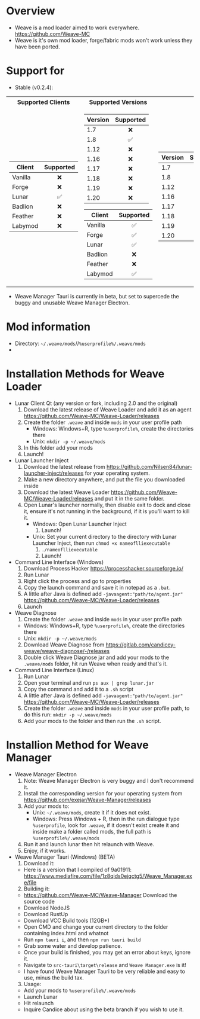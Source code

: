# Overview
- Weave is a mod loader aimed to work everywhere. https://github.com/Weave-MC
- Weave is it's own mod loader, forge/fabric mods won't work unless they have been ported.
# Support for
- Stable (v0.2.4):
<table>
<tr><th>Supported Clients</th><th>Supported Versions</th></tr>
<tr><td>
   
| Client  | Supported |
| ------- | :-------: |
| Vanilla | ❌ |
| Forge   | ❌ |
| Lunar   | ✅ |
| Badlion | ❌ |
| Feather | ❌ |
| Labymod | ❌ |

</td><td>
    
| Version | Supported |
| ------- | :-------: |
| 1.7     | ❌ |
| 1.8     | ✅ |
| 1.12    | ❌ |
| 1.16    | ❌ |
| 1.17    | ❌ |
| 1.18    | ❌ |
| 1.19    | ❌ |
| 1.20    | ❌ |
  
| Client  | Supported |
| ------- | :-------: |
| Vanilla | ✅ |
| Forge   | ✅ |
| Lunar   | ✅ |
| Badlion | ❌ |
| Feather | ❌ |
| Labymod | ✅ |

</td><td>
    
| Version | Supported |
| ------- | :-------: |
| 1.7     | ✅ |
| 1.8     | ✅ |
| 1.12    | ✅ |
| 1.16    | ❌ |
| 1.17    | ❌ |
| 1.18    | ❌ |
| 1.19    | ❌ |
| 1.20    | ❌ |

</td></tr>
</table>

- Weave Manager Tauri is currently in beta, but set to supercede the buggy and unusable Weave Manager Electron.
# Mod information
- Directory: `~/.weave/mods`//`%userprofile%/.weave/mods`
- 
# Installation Methods for Weave Loader
- Lunar Client Qt (any version or fork, including 2.0 and the original)
  1. Download the latest release of Weave Loader and add it as an agent https://github.com/Weave-MC/Weave-Loader/releases
  2. Create the folder `.weave` and inside `mods` in your user profile path
     - Windows: Windows+R, type `%userprofile%`, create the directories there
     - Unix: `mkdir -p ~/.weave/mods`
  3. In this folder add your mods
  4. Launch!
- Lunar Launcher Inject
  1. Download the latest release from https://github.com/Nilsen84/lunar-launcher-inject/releases for your operating system.
  2. Make a new directory anywhere, and put the file you downloaded inside
  3. Download the latest Weave Loader https://github.com/Weave-MC/Weave-Loader/releases and put it in the same folder.
  5. Open Lunar's launcher normally, then disable exit to dock and close it, ensure it's not running in the background, if it is you'll want to kill it.
     - Windows: Open Lunar Launcher Inject
       1. Launch!
     - Unix: Set your current directory to the directory with Lunar Launcher Inject, then run `chmod +x nameoflliexecutable`
       1. `./nameoflliexecutable`
       2. Launch!
- Command Line Interface (Windows)
  1. Download Process Hacker https://processhacker.sourceforge.io/
  2. Run Lunar
  3. Right click the process and go to properties
  4. Copy the launch command and save it in notepad as a `.bat`.
  5. A little after Java is defined add `-javaagent:"path/to/agent.jar"` https://github.com/Weave-MC/Weave-Loader/releases
  6. Launch
 - Weave Diagnose
   1. Create the folder `.weave` and inside `mods` in your user profile path
     - Windows: Windows+R, type `%userprofile%`, create the directories there
     - Unix: `mkdir -p ~/.weave/mods`
   2. Download Weave Diagnose from https://gitlab.com/candicey-weave/weave-diagnose/-/releases
   3. Double click Weave Diagnose jar and add your mods to the `.weave/mods` folder, hit run Weave when ready and that's it.
- Command Line Interface (Linux)
  1. Run Lunar
  2. Open your terminal and run `ps aux | grep lunar.jar`
  3. Copy the command and add it to a `.sh` script
  4. A little after Java is defined add `-javaagent:"path/to/agent.jar"` https://github.com/Weave-MC/Weave-Loader/releases
  5. Create the folder `.weave` and inside `mods` in your user profile path, to do this run: `mkdir -p ~/.weave/mods`
  6. Add your mods to the folder and then run the `.sh` script.
# Installion Method for Weave Manager
- Weave Manager Electron
  1. Note: Weave Manager Electron is very buggy and I don't recommend it.
  2. Install the corresponding version for your operating system from https://github.com/exejar/Weave-Manager/releases
  3. Add your mods to:
     - Unix: `~/.weave/mods`, create it if it does not exist.
     - Windows: Press Windows + R, then in the run dialogue type `%userprofile`, look for `.weave`, if it doesn't exist create it and inside make a folder called mods, the full path is `%userprofile%/.weave/mods`
  4. Run it and launch lunar then hit relaunch with Weave.
  5. Enjoy, if it works.
- Weave Manager Tauri (Windows) (BETA)
   1. Download it:
     - Here is a version that I compiled of 9a01911: https://www.mediafire.com/file/1z8qids0ejqctg5/Weave_Manager.exe/file
   2. Building it:
     - https://github.com/Weave-MC/Weave-Manager Download the source code
     - Download NodeJS
     - Download RustUp
     - Download VCC Build tools (12GB+)
     - Open CMD and change your current directory to the folder containing index.html and whatnot
     - Run `npm tauri i`, and then `npm run tauri build`
     - Grab some water and develop patience.
     - Once your build is finished, you may get an error about keys, ignore it.
     - Navigate to `src-tauri\target\release` and `Weave Manager.exe` is it!
     - I have found Weave Manager Tauri to be very reliable and easy to use, minus the build tax.
   3. Usage:
     - Add your mods to `%userprofile%/.weave/mods`
     - Launch Lunar
     - Hit relaunch
     - Inquire Candice about using the beta branch if you wish to use it.
